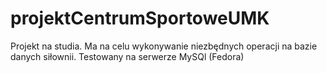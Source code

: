 # projektCentrumSportoweUMK
Projekt na studia. Ma na celu wykonywanie niezbędnych operacji na bazie danych siłownii. Testowany na serwerze MySQl (Fedora)
